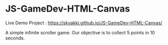 # JS-GameDev-HTML-Canvas
Live Demo Project : https://skyakki.github.io/JS-GameDev-HTML-Canvas/

A simple infinite scroller game. 
Our objective is to collect 5 points in 10 seconds.